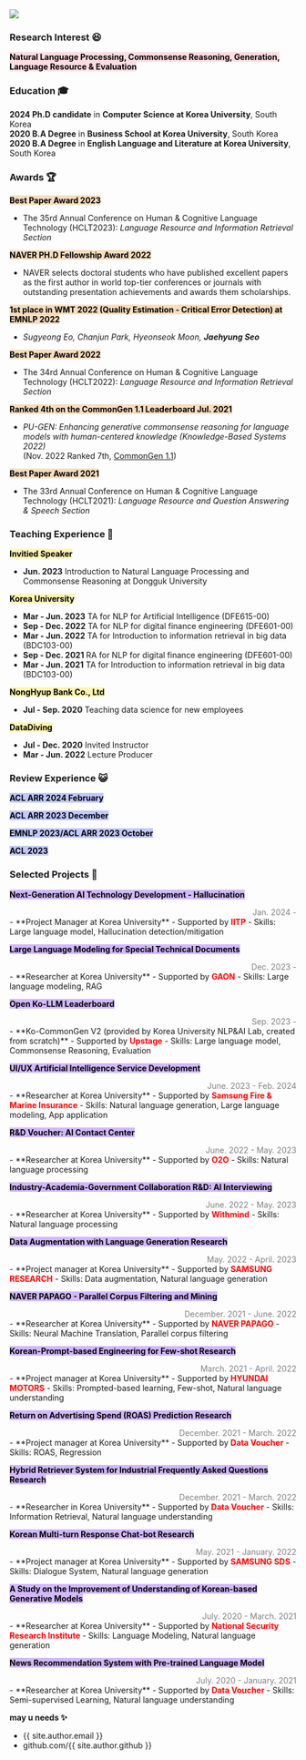 <img src="https://capsule-render.vercel.app/api?type=waving&color=auto&height=200&section=header&text=About Me&fontSize=90" />

### Research Interest 😆

<span style='background-color:#ffdce0'><b><span style='color:black'>Natural Language Processing, Commonsense Reasoning, Generation, Language Resource & Evaluation</span></b></span>

### Education 🎓
**2024 Ph.D candidate** in **Computer Science at Korea University**, South Korea <br>
**2020 B.A Degree** in **Business School at Korea University**, South Korea <br> 
**2020 B.A Degree** in **English Language and Literature at Korea University**, South Korea <br>

### Awards 🏆

<span style='background-color:#F7DDBE'><b><span style='color:black'>Best Paper Award 2023</span></b></span>
- The 35rd Annual Conference on Human & Cognitive Language Technology (HCLT2023): *Language Resource and Information Retrieval Section*

<span style='background-color:#F7DDBE'><b><span style='color:black'>NAVER PH.D Fellowship Award 2022</span></b></span>
- NAVER selects doctoral students who have published excellent papers as the first author in world top-tier conferences or journals with outstanding presentation achievements and awards them scholarships.

<span style='background-color:#F7DDBE'><b><span style='color:black'>1st place in WMT 2022 (Quality Estimation - Critical Error Detection) at EMNLP 2022</span></b></span>
- *Sugyeong Eo, Chanjun Park, Hyeonseok Moon, **Jaehyung Seo***

<span style='background-color:#F7DDBE'><b><span style='color:black'>Best Paper Award 2022</span></b></span>
- The 34rd Annual Conference on Human & Cognitive Language Technology (HCLT2022): *Language Resource and Information Retrieval Section*

<span style='background-color:#F7DDBE'><b><span style='color:black'>Ranked 4th on the CommonGen 1.1 Leaderboard Jul. 2021</span></b></span>
- *PU-GEN: Enhancing generative commonsense reasoning for language models with human-centered knowledge (Knowledge-Based Systems 2022)*
<br> (Nov. 2022 Ranked 7th, [CommonGen 1.1][Link])

<span style='background-color:#F7DDBE'><b><span style='color:black'>Best Paper Award 2021</span></b></span>
- The 33rd Annual Conference on Human & Cognitive Language Technology (HCLT2021): *Language Resource and Question Answering & Speech Section*

### Teaching Experience 🐯

<span style='background-color:#fff5b1'><b><span style='color:black'>Invitied Speaker</span></b></span>
- **Jun. 2023** Introduction to Natural Language Processing and Commonsense Reasoning at Dongguk University <br>

<span style='background-color:#fff5b1'><b><span style='color:black'>Korea University</span></b></span>
- **Mar - Jun. 2023** TA for NLP for Artificial Intelligence (DFE615-00) <br>
- **Sep - Dec. 2022** TA for NLP for digital finance engineering (DFE601-00) <br>
- **Mar - Jun. 2022** TA for Introduction to information retrieval in big data (BDC103-00) <br>
- **Sep - Dec. 2021** RA for NLP for digital finance engineering (DFE601-00) <br>
- **Mar - Jun. 2021** TA for Introduction to information retrieval in big data (BDC103-00) <br>

<span style='background-color:#fff5b1'><b><span style='color:black'>NongHyup Bank Co., Ltd</span></b></span>
- **Jul - Sep. 2020** Teaching data science for new employees

<span style='background-color:#fff5b1'><b><span style='color:black'>DataDiving</span></b></span>
- **Jul - Dec. 2020** Invited Instructor <br>
- **Mar - Jun. 2022** Lecture Producer <be>

### Review Experience 😺

<span style='background-color:#c0c8ff'><b><span style='color:black'>ACL ARR 2024 February</span></b></span>

<span style='background-color:#c0c8ff'><b><span style='color:black'>ACL ARR 2023 December</span></b></span>

<span style='background-color:#c0c8ff'><b><span style='color:black'>EMNLP 2023/ACL ARR 2023 October</span></b></span>

<span style='background-color:#c0c8ff'><b><span style='color:black'>ACL 2023</span></b></span>

### Selected Projects 🌌
<span style='background-color:#d2b8ff'><b><span style='color:black'>Next-Generation AI Technology Development - Hallucination</span></b></span>
<div style="text-align: right"><span style='color:#808080'>Jan. 2024 - </span></div>
- **Project Manager at Korea University**
- Supported by <b><span style='color:red'>IITP</span></b>
- Skills: Large language model, Hallucination detection/mitigation

<span style='background-color:#d2b8ff'><b><span style='color:black'>Large Language Modeling for Special Technical Documents</span></b></span>
<div style="text-align: right"><span style='color:#808080'>Dec. 2023 - </span></div>
- **Researcher at Korea University**
- Supported by <b><span style='color:red'>GAON</span></b>
- Skills: Large language modeling, RAG

<span style='background-color:#d2b8ff'><b><span style='color:black'>Open Ko-LLM Leaderboard</span></b></span>
<div style="text-align: right"><span style='color:#808080'>Sep. 2023 - </span></div>
- **Ko-CommonGen V2 (provided by Korea University NLP&AI Lab, created from scratch)**
- Supported by <b><span style='color:red'>Upstage</span></b>
- Skills: Large language model, Commonsense Reasoning, Evaluation

<span style='background-color:#d2b8ff'><b><span style='color:black'>UI/UX Artificial Intelligence Service Development</span></b></span>
<div style="text-align: right"><span style='color:#808080'>June. 2023 - Feb. 2024</span></div>
- **Researcher at Korea University**
- Supported by <b><span style='color:red'>Samsung Fire & Marine Insurance</span></b>
- Skills: Natural language generation, Large language modeling, App application

<span style='background-color:#d2b8ff'><b><span style='color:black'>R&D Voucher: AI Contact Center</span></b></span>
<div style="text-align: right"><span style='color:#808080'>June. 2022 - May. 2023</span></div>
- **Researcher at Korea University**
- Supported by <b><span style='color:red'>O2O</span></b>
- Skills: Natural language processing

<span style='background-color:#d2b8ff'><b><span style='color:black'>Industry-Academia-Government Collaboration R&D: AI Interviewing</span></b></span>
<div style="text-align: right"><span style='color:#808080'>June. 2022 - May. 2023</span></div>
- **Researcher at Korea University**
- Supported by <b><span style='color:red'>Withmind</span></b>
- Skills: Natural language processing

<span style='background-color:#d2b8ff'><b><span style='color:black'>Data Augmentation with Language Generation Research</span></b></span>
<div style="text-align: right"><span style='color:#808080'>May. 2022 - April. 2023</span></div>
- **Project manager at Korea University**
- Supported by <b><span style='color:red'>SAMSUNG RESEARCH</span></b>
- Skills: Data augmentation, Natural language generation

<span style='background-color:#d2b8ff'><b><span style='color:black'>NAVER PAPAGO - Parallel Corpus Filtering and Mining</span></b></span>
<div style="text-align: right"><span style='color:#808080'>December. 2021 - June. 2022</span></div>
- **Researcher at Korea University**
- Supported by <b><span style='color:red'>NAVER PAPAGO</span></b>
- Skills: Neural Machine Translation, Parallel corpus filtering

<span style='background-color:#d2b8ff'><b><span style='color:black'>Korean-Prompt-based Engineering for Few-shot Research</span></b></span>
<div style="text-align: right"><span style='color:#808080'>March. 2021 - April. 2022</span></div>
- **Project manager at Korea University**
- Supported by <b><span style='color:red'>HYUNDAI MOTORS</span></b>
- Skills: Prompted-based learning, Few-shot, Natural language understanding

<span style='background-color:#d2b8ff'><b><span style='color:black'>Return on Advertising Spend (ROAS) Prediction Research</span></b></span>
<div style="text-align: right"><span style='color:#808080'>December. 2021 - March. 2022</span></div>
- **Project manager at Korea University**
- Supported by <b><span style='color:red'>Data Voucher</span></b>
- Skills: ROAS, Regression

<span style='background-color:#d2b8ff'><b><span style='color:black'>Hybrid Retriever System for Industrial Frequently Asked Questions Research</span></b></span>
<div style="text-align: right"><span style='color:#808080'>December. 2021 - March. 2022</span></div>
- **Researcher in Korea University**
- Supported by <b><span style='color:red'>Data Voucher</span></b>
- Skills: Information Retrieval, Natural language understanding

<span style='background-color:#d2b8ff'><b><span style='color:black'>Korean Multi-turn Response Chat-bot Research</span></b></span>
<div style="text-align: right"><span style='color:#808080'>May. 2021 - January. 2022</span></div>
- **Project manager at Korea University**
- Supported by <b><span style='color:red'>SAMSUNG SDS</span></b>
- Skills: Dialogue System, Natural language generation

<span style='background-color:#d2b8ff'><b><span style='color:black'>A Study on the Improvement of Understanding of Korean-based Generative Models</span></b></span>
<div style="text-align: right"><span style='color:#808080'>July. 2020 - March. 2021</span></div>
- **Researcher at Korea University**
- Supported by <b><span style='color:red'>National Security Research Institute</span></b>
- Skills: Language Modeling, Natural language generation

<span style='background-color:#d2b8ff'><b><span style='color:black'>News Recommendation System with Pre-trained Language Model</span></b></span>
<div style="text-align: right"><span style='color:#808080'>July. 2020 - January. 2021</span></div>
- **Researcher at Korea University**
- Supported by <b><span style='color:red'>Data Voucher</span></b>
- Skills: Semi-supervised Learning, Natural language understanding

**may u needs ✨**

- {{ site.author.email }}
- github.com/{{ site.author.github }}

[Link]: https://inklab.usc.edu/CommonGen/leaderboard.html
